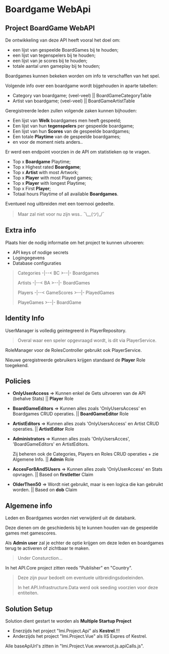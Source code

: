 # Boardgame WebApi


## Project BoardGame WebAPI
De ontwikkeling van deze API heeft vooral het doel om: 
 - een lijst van gespeelde BoardGames bij te houden;
 - een lijst van tegenspelers bij te houden;
 - een lijst van je scores bij te houden;
 - totale aantal uren gameplay bij te houden;

Boardgames kunnen bekeken worden om info te verschaffen van het spel.

Volgende info over een boardgame wordt bijgehouden in aparte tabellen:
 - Category van boardgame; (veel-veel) || BoardGameCategoryTable
 - Artist van boardgame; (veel-veel)   || BoardGameArtistTable

Geregistreerde leden zullen volgende zaken kunnen bijhouden: 
 - Een lijst van **Welk** boardgames men heeft gespeeld;
 - Een lijst van hun **tegenspelers** per gespeelde boardgame; 
 - Een lijst van hun **Scores** van de gespeelde boardgames;
 - Een totale **Playtime** van de gespeelde boardgames;
 - en voor de moment niets anders..

Er werd een endpoint voorzien in de API om statistieken op te vragen. 
 - Top x **Boardgame** Playtime;
 - Top x Highest rated **Boardgame**;
 - Top x **Artist** with most Artwork;
 - Top x **Player** with most Played games;
 - Top x **Player** with longest Playtime;
 - Top x First **Player**;
 - Totaal hours Playtime of all available **Boardgames**.

Eventueel nog uitbreiden met een toernooi gedeelte. 
> Maar zal niet voor nu zijn wss.. ¯\\__(ツ)_/¯


## Extra info
Plaats hier de nodig informatie om het
project te kunnen uitvoeren:

- API keys of nodige secrets
- Logingegevens
- Database configuraties
> Categories -|--< BC >--|- Boardgames
> 
> Artists -|--< BA >--|- BoardGames
> 
> Players -|--< GameScores >--|- PlayedGames
> 
> PlayeGames >--|- BoardGame


## Identity Info
UserManager is volledig geintegreerd in PlayerRepository.
> Overal waar een speler opgevraagd wordt, is dit via PlayerService.

RoleManager voor de RolesController gebruikt ook PlayerService.

Nieuwe geregistreerde gebruikers krijgen standaard de **Player** Role toegekend.


## Policies
- **OnlyUserAccess** => Kunnen enkel de Gets uitvoeren van de API (behalve Stats)            || **Player** Role
- **BoardGameEditors** => Kunnen alles zoals 'OnlyUsersAccess' en Boardgames CRUD operaties. || **BoardGameEditor** Role
- **ArtistEditors** => Kunnen alles zoals 'OnlyUsersAccess' en Artist CRUD operaties.        || **ArtistEditor** Role
- **Administrators** => Kunnen alles zoals 'OnlyUsersAcces', 'BoardGameEditors' en ArtistEditors.

  Zij beheren ook de Categories, Players en Roles CRUD operaties + zie Algemene Info.        || **Admin** Role
- **AccesFor8And5Users** => Kunnen alles zoals 'OnlyUserAccess' en Stats opvragen.           || Based on **firstletter** Claim
- **OlderThen50** => Wordt niet gebruikt, maar is een logica die kan gebruikt worden.        || Based on **dob** Claim

## Algemene info
Leden en Boardgames worden niet verwijderd uit de databank. 

Deze dienen om de geschiedenis bij te kunnen houden van de gespeelde games met gamescores. 

Als **Admin user** zal je echter de optie krijgen om deze leden en boardgames terug te activeren of zichtbaar te maken.
> Under Consturction...

In het API.Core project zitten reeds "Publisher" en "Country".
> Deze zijn puur bedoelt om eventuele uitbreidingsdoeleinden.
> 
> In het API.Infrastructure.Data werd ook seeding voorzien voor deze entiteiten. 

## Solution Setup
Solution dient gestart te worden als **Multiple Startup Project**
 - Enerzijds het project "Imi.Project.Api" als **Kestrel**.!!!
 - Anderzijds het project "Imi.Project.Vue" als IIS Expres of Kestrel. 

Alle baseApiUrl's zitten in "Imi.Project.Vue.wwwroot.js.apiCalls.js".
